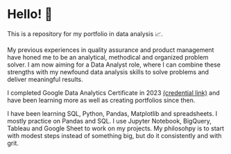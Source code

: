 # Hello! 👋
This is a repository for my portfolio in data analysis 📈. 

My previous experiences in quality assurance and product management have honed me to be an analytical, methodical and organized problem solver. I am now aiming for a Data Analyst role, where I can combine these strengths with my newfound data analysis skills to solve problems and deliver meaningful results.

I completed Google Data Analytics Certificate in 2023 [(credential link)](https://www.credly.com/badges/51e1843b-00a6-4c96-8cd5-46270a3ad2cf/linked_in_profile) and have been learning more as well as creating portfolios since then. 

I have been learning SQL, Python, Pandas, Matplotlib and spreadsheets. I mostly practice on Pandas and SQL. I use Jupyter Notebook, BigQuery, Tableau and Google Sheet to work on my projects. My philosohpy is to start with modest steps instead of something big, but do it consistently and with grit.
